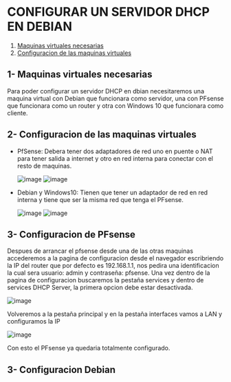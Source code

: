 # CONFIGURAR UN SERVIDOR DHCP EN DEBIAN

1. [Maquinas virtuales necesarias]()
2. [Configuracion de las maquinas virtuales]()

 ## 1- Maquinas virtuales necesarias
 Para poder configurar un servidor DHCP en dbian necesitaremos una maquina virtual con Debian que funcionara como servidor, una con PFsense que funcionara como un router y otra con Windows 10 que funcionara como cliente.

 ## 2- Configuracion de las maquinas virtuales 
 - PfSense: Debera tener dos adaptadores de red uno en puente o NAT para tener salida a internet y otro en red interna para conectar con el resto de maquinas.


   ![image](https://github.com/ManuFdzDC/ManuelFernandezSRI/assets/144890528/a56a4bce-ca6e-4235-978c-981d6d72e7a0)
   ![image](https://github.com/ManuFdzDC/ManuelFernandezSRI/assets/144890528/26ee2784-898e-4ccc-8f6a-67755444548e)

 - Debian y Windows10: Tienen que tener un adaptador de red en red interna y tiene que ser la misma red que tenga el PFsense.

   
   ![image](https://github.com/ManuFdzDC/ManuelFernandezSRI/assets/144890528/0d5af25e-0eec-4b6d-801a-9e616b9a080d)
   ![image](https://github.com/ManuFdzDC/ManuelFernandezSRI/assets/144890528/b81fa5bb-b3ac-4916-877d-04d806b156a5)

 ## 3- Configuracion de PFsense
 Despues de arrancar el pfsense desde una de las otras maquinas accederemos a la pagina de configuracion desde el navegador escribriendo la IP del router que por defecto es 192.168.1.1, nos pedira una identificacion la cual sera usuario: admin y contraseña: pfsense.
 Una vez dentro de la pagina de configuracion buscaremos la pestaña services y dentro de services DHCP Server, la primera opcion debe estar desactivada.
 
   ![image](https://github.com/ManuFdzDC/ManuelFernandezSRI/assets/144890528/e2b6021f-29dc-4150-b10c-9fb89cdea98a)
   
  Volveremos a la pestaña principal y en la pestaña interfaces vamos a LAN y configuramos la IP

   ![image](https://github.com/ManuFdzDC/ManuelFernandezSRI/assets/144890528/830b803a-30af-42dc-b582-6e496ea74070)
   
  Con esto el PFsense ya quedaria totalmente configurado.

  ## 3- Configuracion Debian 


 
